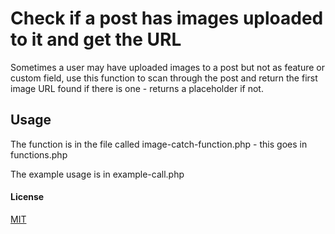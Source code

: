 # Check if a post has images uploaded to it and get the URL
Sometimes a user may have uploaded images to a post but not as feature or custom field, use this function to scan through the post and return the first image URL found if there is one - returns a placeholder if not.
## Usage
The function is in the file called image-catch-function.php - this goes in functions.php

The example usage is in example-call.php

#### License
[MIT](https://choosealicense.com/licenses/mit)
